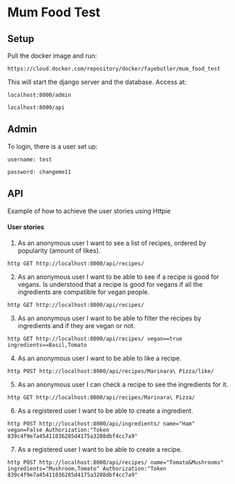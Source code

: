 
# Mum Food Test


## Setup

Pull the docker image and run:

`https://cloud.docker.com/repository/docker/fayebutler/mum_food_test`

This will start the django server and the database.
Access at: 

`localhost:8000/admin`

`localhost:8000/api`


## Admin

To login, there is a user set up:

`username: test`

`password: changeme11`



## API

Example of how to achieve the user stories using Httpie

#### User stories
1. As an anonymous user I want to see a list of recipes, ordered by popularity (amount of likes).

`http GET http://localhost:8000/api/recipes/`

2. As an anonymous user I want to be able to see if a recipe is good for vegans. Is understood that a recipe is good for vegans if all the ingredients are compatible for vegan people.

`http GET http://localhost:8000/api/recipes/`

3. As an anonymous user I want to be able to filter the recipes by ingredients and if they are vegan or not.

`http GET http://localhost:8000/api/recipes/ vegan==true ingredients==Basil,Tomato`

4. As an anonymous user I want to be able to like a recipe.

`http POST http://localhost:8000/api/recipes/Marinara\ Pizza/like/`

5. As an anonymous user I can check a recipe to see the ingredients for it.

`http GET http://localhost:8000/api/recipes/Marinara\ Pizza/`

6. As a registered user I want to be able to create a ingredient.

`http POST http://localhost:8000/api/ingredients/ name="Ham" vegan=False Authorization:"Token 839c4f9e7a45411036285d4175a3208dbf4cc7a9"`

7. As a registered user I want to be able to create a recipe.

`http POST http://localhost:8000/api/recipes/ name="Tomato&Mushrooms" ingredients="Mushroom,Tomato" Authorization:"Token 839c4f9e7a45411036285d4175a3208dbf4cc7a9"`

